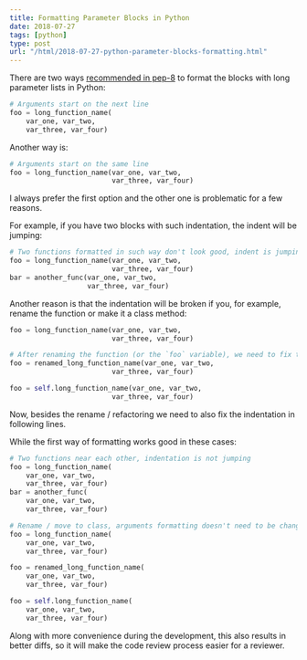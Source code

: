 ```yaml
---
title: Formatting Parameter Blocks in Python
date: 2018-07-27
tags: [python]
type: post
url: "/html/2018-07-27-python-parameter-blocks-formatting.html"
---
```


There are two ways [recommended in pep-8](https://www.python.org/dev/peps/pep-0008/#indentation) to format the blocks with long parameter lists in Python:

```python
# Arguments start on the next line
foo = long_function_name(
    var_one, var_two,
    var_three, var_four)
```

Another way is:

```python
# Arguments start on the same line
foo = long_function_name(var_one, var_two,
                         var_three, var_four)
```

I always prefer the first option and the other one is problematic for a few reasons.
<!-- more -->

For example, if you have two blocks with such indentation, the indent will be jumping:

```python
# Two functions formatted in such way don't look good, indent is jumping
foo = long_function_name(var_one, var_two,
                         var_three, var_four)
bar = another_func(var_one, var_two,
                   var_three, var_four)
```

Another reason is that the indentation will be broken if you, for example, rename the function or make it a class method:

```python
foo = long_function_name(var_one, var_two,
                         var_three, var_four)

# After renaming the function (or the `foo` variable), we need to fix the indentation on following lines
foo = renamed_long_function_name(var_one, var_two,
                         var_three, var_four)

foo = self.long_function_name(var_one, var_two,
                         var_three, var_four)
```

Now, besides the rename / refactoring we need to also fix the indentation in following lines.

While the first way of formatting works good in these cases:

```python
# Two functions near each other, indentation is not jumping
foo = long_function_name(
    var_one, var_two,
    var_three, var_four)
bar = another_func(
    var_one, var_two,
    var_three, var_four)

# Rename / move to class, arguments formatting doesn't need to be changed
foo = long_function_name(
    var_one, var_two,
    var_three, var_four)

foo = renamed_long_function_name(
    var_one, var_two,
    var_three, var_four)

foo = self.long_function_name(
    var_one, var_two,
    var_three, var_four)
```

Along with more convenience during the development, this also results in better diffs, so it will make the code review process easier for a reviewer.
